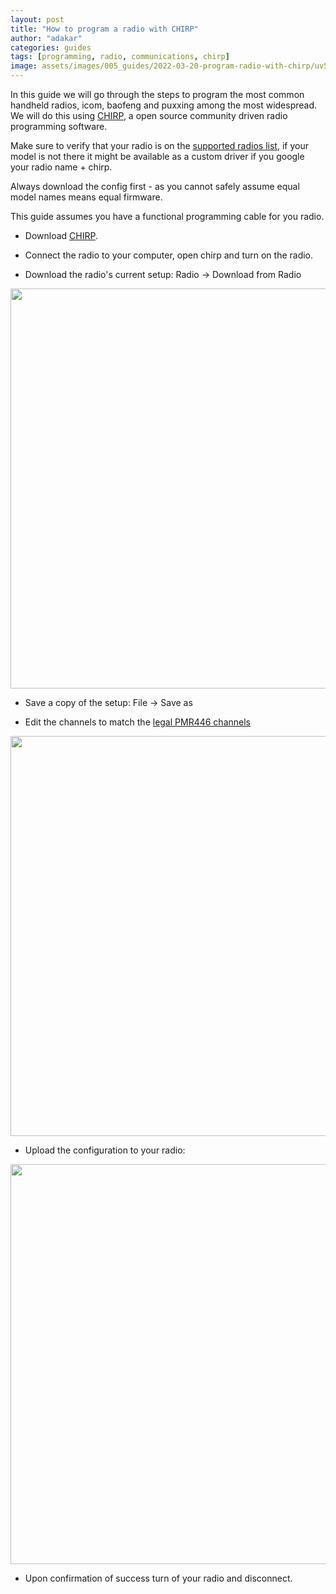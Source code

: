 ```yaml
---
layout: post
title: "How to program a radio with CHIRP"
author: "adakar"
categories: guides
tags: [programming, radio, communications, chirp]
image: assets/images/005_guides/2022-03-20-program-radio-with-chirp/uv5rprogramming.png
---
```

In this guide we will go through the steps to program the most common handheld radios, icom, baofeng and puxxing among the most widespread. We will do this using [CHIRP](https://chirp.danplanet.com/projects/chirp/wiki/Download), a open source community driven radio programming software.  

Make sure to verify that your radio is on the [supported radios list](https://chirp.danplanet.com/projects/chirp/wiki/Home#Supported-Radio-Models), if your model is not there it might be available as a custom driver if you google your radio name + chirp. 

Always download the config first - as you cannot safely assume equal model names means equal firmware.

This guide assumes you have a functional programming cable for you radio. 

* Download [CHIRP](https://chirp.danplanet.com/projects/chirp/wiki/Download).

* Connect the radio to your computer, open chirp and turn on the radio.

* Download the radio's current setup: Radio -> Download from Radio

<div class="image-thumbnail">
	<a href="https://user-images.githubusercontent.com/25975089/153761257-d1645312-a2b0-423e-8a82-fefe1a931631.png">
		<img src="https://user-images.githubusercontent.com/25975089/153761257-d1645312-a2b0-423e-8a82-fefe1a931631.png" width="640"/>
	</a>
</div>



* Save a copy of the setup: File -> Save as

* Edit the channels to match the [legal PMR446 channels](../PMR446-channels)

<div class="image-thumbnail">
	<a href="https://user-images.githubusercontent.com/25975089/153761194-5c481bb7-6d04-4c29-9cc0-908e5dee6ac4.png">
		<img src="https://user-images.githubusercontent.com/25975089/153761194-5c481bb7-6d04-4c29-9cc0-908e5dee6ac4.png" width="640"/>
	</a>
</div>



* Upload the configuration to your radio:

<div class="image-thumbnail">
	<a href="https://user-images.githubusercontent.com/25975089/153761246-be65d35f-359b-4e4a-b2b7-ab08580f8941.png">
		<img src="https://user-images.githubusercontent.com/25975089/153761246-be65d35f-359b-4e4a-b2b7-ab08580f8941.png" width="640"/>
	</a>
</div>



* Upon confirmation of success turn of your radio and disconnect.


